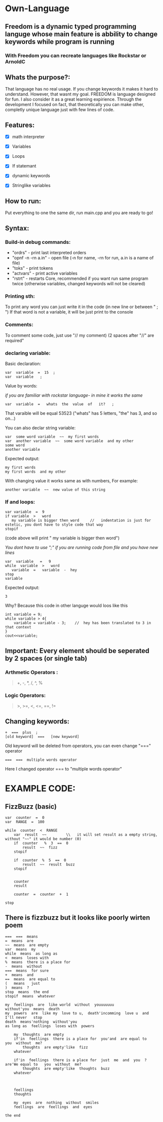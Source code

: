 # Own-Language
## Freedom is a dynamic typed programming languge whose main feature is abbility to change keywords while program is running
### With Freedom you can recreate languages like Rockstar or ArnoldC

## Whats the purpose?:
That language has no real usage. If you change keywords it makes it hard to understand.
However, that wasnt my goal. FREEDOM is language designed for fun. I also consider it as a 
great learning expirience.
Through the development I focused on fact, that theoretically you can make other,
completly unique language just with few lines of code.


## Features:
- [X] math interpreter
- [X] Variables
- [X] Loops
- [X] If statemant
- [X] dynamic keywords
- [X] Stringlike variables


## How to run:
Put everything to one the same dir, 
run main.cpp and you are ready to go!

## Syntax:
### Build-in debug commands:
- "ordrs" - print last interpreted orders
- "opnf -n -rn a.in" - open file (-n for name, -rn for run, a.in is a name of file)
- "toks" - print tokens
- "actvars" - print active variables
- "rstrt" - restarts Core, recommended if you want run same program twice (otherwise variables, changed keywords will not be cleared)
### Printing sth:
To print any word you can just write it in the code (in new line or between " ; ")
If that word is not a variable, it will be just print to the console
### Comments:
To comment some code, just use "//  my comment)
(2 spaces after "//" are required"
### declaring variable:
Basic declaration:
```
var  variable  =  15  ;
var  variable   ;
```
Value by words:

*if you are familiar with rockstar language- in mine it works the same*
```
var  variable  =   whats  the  value  of   it?   ;
```
That varaible will be equal 53523 ("whats" has 5 letters, "the" has 3, and so on...)

You can also declar string variable:
```
var  some word variable  ~~  my first words
var  another variable  ~~  some word variable  and my other
some word
another variable
```
Expected output:
```
my first words
my first words  and my other
```
With changing value it works same as with numbers, For example:
```
another variable  ~~  new value of this string  
```

### If and loops:
```
var variable  =  9
if variable  >   word
   my variable is bigger then word     //   indentation is just for estetic, you dont have to style code that way
stopif
```
(code above will print " my variable is bigger then word")

*You dont have to use ";" if you are running code from file and you have new lines*
```
var  variable   =   9
while  variable  >   word
   variable  =   variable  -  hey    
stop
variable
```
Expected output:
```
3
```
Why? Because this code in other languge would loos like this
```
int variable = 9;
while variable > 4{
	variable = variable - 3; 	//  hey has been translated to 3 in that context
}
cout<<variable;
```
## Important: Every element should be seperated by 2 spaces (or single tab)
### Arthmetic Operators :   
> +, -, *, /, ^, %
### Logic Operators:
> \>, >=, <, <=, ==, !=

## Changing keywords:
```
+  ===  plus  ;
[old keyword]  ===   [new keyword]
```
Old keyword will be deleted from operators, you can even change "===" operator
```
===  ===  multiple words operator
```
Here I changed operator === to "multiple words operator"
# EXAMPLE CODE:
## FizzBuzz (basic)
```
var  counter  =  0
var  RANGE  =  100
 
while  counter  <  RANGE
	var  result  ~~ 		\\   it will set result as a empty string, without "~~" it would be number (0)
	if  counter   %  3  ==  0
		result  ~~  fizz
	stopif

	if  counter  %  5  ==  0
		result  ~~  result  buzz
	stopif

	
	counter
	result
	
	counter  =  counter  +  1
	
stop
```

## There is fizzbuzz but it looks like poorly wirten poem
```
===  ===  means
=  means  are
~~  means  are empty
var  means  my
while  means  as long as
<  means  loses with
%  means  there is a place for
-  means  without
===  means  for sure
+  means  and
==  means  are equal to
(   means   just
)  means  ?
stop  means  the end
stopif  means  whatever

my  feellings  are  like world  without  youuuuuuu 
without'you  means  death
my  powers  are  like my  love to u,  death'incomming  love u  and   I'll never   stop
death  means'nothing  without'you
as long as  feellings  loses with  powers
	
	my  thoughts  are empty
	if'in  feellings  there is a place for  you'and  are equal to   you  without  me?
		thoughts  are empty'like  fizz
	whatever
	
	if'in  feellings  there is a place for  just  me  and  you  ?   are'We equal to   you  without  me?
		thoughts  are empty'like  thoughts  buzz
	whatever
	
	
	
	feellings
	thoughts
	
	my  eyes  are  nothing  without  smiles  
	feellings  are  feellings  and  eyes

the end
``` 
